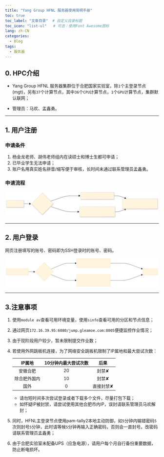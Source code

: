 ```yaml
---
title: "Yang Group HFNL 服务器使用简明手册"
toc: true
toc_label: "文章目录"  # 自定义目录标题
toc_icon: "list-ul"   # 可选：使用Font Awesome图标
lang: zh-CN
categories:
  - Blog
tags:
  - 服务器
---
```


## 0. HPC介绍

- Yang Group HFNL 服务器集群位于合肥国家实验室，除`1`个主登录节点(mgt)，另有`37`个计算节点，其中`36`个`CPU`计算节点，`1`个`GPU`计算节点，集群默认联网；

- 管理员：马欢、孟鑫勇。

---

## 1. 用户注册

### 申请条件

1. 杨金龙老师、胡伟老师组内在读硕士和博士生都可申请；
2. 已毕业学生无法申请；
3. 账户名用真实姓名拼音/缩写便于审核，长时间未通过联系管理员孟鑫勇。

### 申请流程

![申请流程](/assets/images/sign-up.svg)

---

## 2. 用户登录

网页注册填写的账号、密码即为SSH登录时的账号、密码。

![登录流程](/assets/images/log-in.svg)

---

## 3.注意事项

1. 使用`module av`查看可用环境变量，使用`sinfo`查看可用的分区和节点信息；
2. 通过网页`172.16.39.95:6080/jump.gleamoe.com:8005`便捷监控作业情况；
3. 由于现阶段用户较少，暂未限制提交作业数；
4. 若使用外网跳板机连接，为了网络安全跳板机限制了IP属地和最大尝试次数：

    | **IP属地** | **10分钟内最大尝试次数** | **后果** |
    | :----: | :----: | :----: |
    | 安徽合肥 | 20 | 封禁✘ |
    | 除合肥外国内 | 10 | 封禁✘ |
    | 国外 | 0 | 直接封禁✘ |

    - 请勿短时间多次尝试登录或者下载多个文件，尽量打包下载；
    - 如怀疑IP被封禁，请尝试使用其他合肥市内IP，误封请联系管理员马欢解封；
5. 同时，HFNL主登录节点使用pam-tally2本地主动防御，如`5`分钟内输错密码`5`次则封号`5`分钟，此时请等候`5`分钟再输入正确密码，否则会一直封号。改密码请联系管理员孟鑫勇；
6. 由于合肥实验室未配备UPS（应急电源），请用户每个月自行备份重要数据，防止断电损坏。
